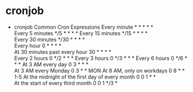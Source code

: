 # cronjob
* cronjob
Common Cron Expressions
Every minute	* * * * *	
Every 5 minutes	*/5 * * * *	
Every 15 minutes	*/15 * * * *	
Every 30 minutes	*/30 * * * *	
Every hour	0 * * * *	
At 30 minutes past every hour	30 * * * *	
Every 2 hours	0 */2 * * *	
Every 3 hours	0 */3 * * *	
Every 6 hours	0 */6 * * *	
At 3 AM every day	0 3 * * *	
At 3 AM every Monday	0 3 * * MON	
At 8 AM, only on workdays	0 8 * * 1-5	
At the midnight of the first day of every month	0 0 1 * *	
At the start of every third month	0 0 1 */3 *
